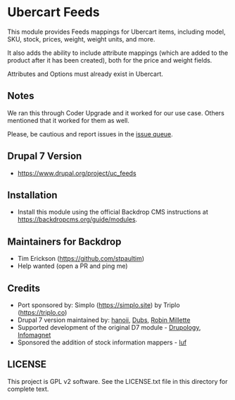 #  Ubercart Feeds

This module provides Feeds mappings for Ubercart items, including model, SKU, stock, prices, 
weight, weight units, and more.

It also adds the ability to include attribute mappings (which are added to the 
product after it has been created), both for the price and weight fields.

Attributes and Options must already exist in Ubercart.

## Notes

We ran this through Coder Upgrade and it worked for our use case. Others mentioned
that it worked for them as well. 

Please, be cautious and report issues in the [issue queue](https://github.com/backdrop-contrib/uc_feeds/issues?q=is%3Aissue+is%3Aopen+sort%3Aupdated-desc).

## Drupal 7 Version

- https://www.drupal.org/project/uc_feeds

## Installation

- Install this module using the official Backdrop CMS instructions at
  https://backdropcms.org/guide/modules.

## Maintainers for Backdrop

 - Tim Erickson (https://github.com/stpaultim)
 - Help wanted (open a PR and ping me)

## Credits

 - Port sponsored by: Simplo (https://simplo.site) by Triplo (https://triplo.co)
 - Drupal 7 version maintained by: [hanoii](https://www.drupal.org/u/hanoii), [Dubs](https://www.drupal.org/u/dubs), [Robin Millette](https://www.drupal.org/u/robin-millette)
 - Supported development of the original D7 module - [Drupology](https://www.drupal.org/drupology), [Infomagnet](http://www.infomagnet.com/)
 - Sponsored the addition of stock information mappers - [luf](https://www.drupal.org/u/luf)

## LICENSE

This project is GPL v2 software. See the LICENSE.txt file in this directory for
complete text.
